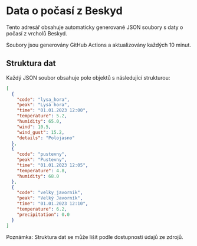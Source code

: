 # Data o počasí z Beskyd

Tento adresář obsahuje automaticky generované JSON soubory s daty o počasí z vrcholů Beskyd.

Soubory jsou generovány GitHub Actions a aktualizovány každých 10 minut.

## Struktura dat

Každý JSON soubor obsahuje pole objektů s následující strukturou:

```json
[
  {
    "code": "lysa_hora",
    "peak": "Lysá hora",
    "time": "01.01.2023 12:00",
    "temperature": 5.2,
    "humidity": 65.0,
    "wind": 10.5,
    "wind_gust": 15.2,
    "details": "Polojasno"
  },
  {
    "code": "pustevny",
    "peak": "Pustevny",
    "time": "01.01.2023 12:05",
    "temperature": 4.8,
    "humidity": 68.0
  },
  {
    "code": "velky_javornik",
    "peak": "Velký Javorník",
    "time": "01.01.2023 12:10",
    "temperature": 6.2,
    "precipitation": 0.0
  }
]
```

Poznámka: Struktura dat se může lišit podle dostupnosti údajů ze zdrojů.
